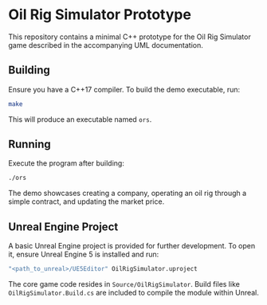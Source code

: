# Oil Rig Simulator Prototype

This repository contains a minimal C++ prototype for the Oil Rig Simulator game described in the accompanying UML documentation.

## Building

Ensure you have a C++17 compiler. To build the demo executable, run:

```bash
make
```

This will produce an executable named `ors`.

## Running

Execute the program after building:

```bash
./ors
```

The demo showcases creating a company, operating an oil rig through a simple contract, and updating the market price.

## Unreal Engine Project

A basic Unreal Engine project is provided for further development. To open it, ensure Unreal Engine 5 is installed and run:

```bash
"<path_to_unreal>/UE5Editor" OilRigSimulator.uproject
```

The core game code resides in `Source/OilRigSimulator`. Build files like `OilRigSimulator.Build.cs` are included to compile the module within Unreal.
